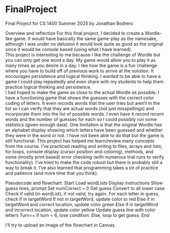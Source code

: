 # FinalProject
Final Project for CS 1400 Summer 2025 by Jonathan Bodrero

Overview and reflection
For this final project, I decided to create a Wordle-like game.  It would have basically the same game-play as the namesake, although I was under no delusion it would look quite as good as the original since it would be console based (using what I have learned).  
This project is interesting to me because I like the challenge of Wordle but you can only get one word a day.  My game would allow you to play it as many times as you desire in a day.  I like how the game is a fun challenge where you have to build off of previous work to arrive at the solution.  It encourages persistence and logical thinking.  I wanted to be able to have a game I could play repeatedly and even share with my students to help them practice logical thinking and persistence.  
I had hoped to make the game as close to the actual Wordle as possible.  I have a functioning game that shows the guesses with the correct color coding of letters.  It even records words that the user tries but aren’t in the list so I can verify that they are actual words (not just misspellings) and incorporate them into the list of possible words.  I even have it record recent words and the number of guesses for each so I could possibly run some statistics (given enough data).  One limitation is that the original Wordle has an alphabet display showing which letters have been guessed and whether they were in the word or not.  I have not been able to do that but the game is still functional.
This project has helped me learn/review many concepts from the course.  I’ve practiced reading and writing to files, arrays and lists, for loops, console display (cursor position and coloring), methods, and some (mostly print based) error checking (with numerous trial runs to verify functionality).  I’ve tried to make the code robust but there is probably still a way to break it.  I’ve also learned that programming takes a lot of practice and patience (and more time that you think).

Pseudocode and flowchart:
Start
Load wordLists
Display instructions
Show guess lines, prompt
Set numCorrect = 0
Get guess
Convert to all lower case 
Check if valid (in wordList), if not valid, try again.
For each letter in guess, check if in targetWord
If not in targetWord, update color to red
Else if in targetWord and correct location, update color green
Else if in targetWord and incorrect location, update color yellow
Update guess line with color letters
Turn++
If turn = 6, lose condition.
Else, loop to get guess.
End

I'll try to upload an image of the flowchart in Canvas.